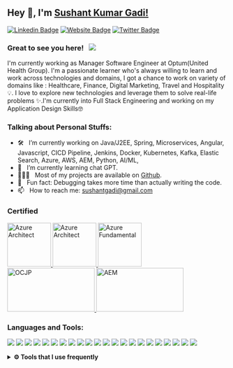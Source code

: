 ## Hey 👋, I'm [Sushant Kumar Gadi!](https://github.com/sushantgadi/)

[![Linkedin Badge](https://img.shields.io/badge/-LinkedIn-0e76a8?style=flat-square&logo=Linkedin&logoColor=white)](https://www.linkedin.com/in/sushantgadi/)
[![Website Badge](https://img.shields.io/badge/Website-3b5998?style=flat-square&logo=google-chrome&logoColor=white)](https://sushantgadi.github.io/)
[![Twitter Badge](https://img.shields.io/badge/-Twitter-00acee?style=flat-square&logo=Twitter&logoColor=white)](https://twitter.com/sushantgadi)


### Great to see you here! &nbsp; ![](https://visitor-badge.glitch.me/badge?page_id=sushantgadi.sushantgadi&style=flat-square&color=0088cc)

I'm currently working as Manager Software Engineer at Optum(United Health Group). I'm a passionate learner who's always willing to learn and work across technologies and domains, I got a chance to work on variety of domains like : Healthcare, Finance, Digital Marketing, Travel and Hospitality 💡. I love to explore new technologies and leverage them to solve real-life problems ✨.I'm currently into Full Stack Engineering and working on my Application Design Skills🤓

<!--<img align="right" height="500" width="350" alt="Hello" src="https://github.optum.com/sgadi3/sgadi3/blob/master/images/hello.gif" />-->

### Talking about Personal Stuffs:

- 🛠 &nbsp; I’m currently working on Java/J2EE, Spring, Microservices, Angular, Javascript, CICD Pipeline, Jenkins, Docker, Kubernetes, Kafka, Elastic Search, Azure, AWS, AEM, Python, AI/ML,
- 🚀 &nbsp; I’m currently learning chat GPT.
- 👨🏻‍💻 &nbsp; Most of my projects are available on [Github](https://github.com/sushantgadi).
- 👾 &nbsp; Fun fact: Debugging takes more time than actually writing the code.
- 📫 &nbsp; How to reach me: sushantgadi@gmail.com

### Certified

<p>
 <a href="https://www.credly.com/badges/4ec867a8-b48b-46fd-8418-92e2c9745e37/public_url" target="_blank">
<img src="https://images.credly.com/size/680x680/images/987adb7e-49be-4e24-b67e-55986bd3fe66/azure-solutions-architect-expert-600x600.png" alt="Azure Architect" width="100" height="100"/>
</a>
 <a href="https://www.credly.com/badges/600d688c-cfde-46c0-b4fc-b0db7fc45424" target="_blank">
<img src="https://images.credly.com/size/340x340/images/285339cc-675a-4b1a-bdd9-283868af2fc8/EXAM-Expert-AZ-303-600x600.png" alt="Azure Architect" width="100" height="100"/>
</a>
<a href="https://www.credly.com/badges/295674b0-1a63-423b-9690-d6a71a8a928d" target="_blank">
<img src="https://images.credly.com/size/340x340/images/be8fcaeb-c769-4858-b567-ffaaa73ce8cf/image.png" alt="Azure Fundamental" width="100" height="100"/>
</a>
<a href="https://drive.google.com/file/d/1YO2wT_LTz1Mp4v5mV6N33a5zFK-3hcua/view" target="_blank">
<img src="https://blog.kakaocdn.net/dn/5tMNs/btrG4VbuViB/CIViv8rUvlOJwCkdI9Uh3k/img.png"  width="200" height="100" alt="OCJP"/>
</a>
<a href="https://drive.google.com/file/d/1JBWbgB2KPi2QSyLjdAsFHSZTJ83RRN_z/view" target="_blank">
<img src="https://kristiancoding.files.wordpress.com/2014/11/certified_expert_adobe_experience_manager_developer_badge.png"  width="200" height="100" alt="AEM"/>
</a>
</p>

### Languages and Tools:

<p>
<img src="https://img.shields.io/badge/java-%23ED8B00.svg?&style=for-the-badge&logo=java&logoColor=white"/>
<img src="https://img.shields.io/badge/python-3670A0?style=for-the-badge&logo=python&logoColor=ffdd54"/>
<img src="https://img.shields.io/badge/spring-%236DB33F.svg?style=for-the-badge&logo=spring&logoColor=white"/>
<img src="https://img.shields.io/badge/Apache%20Kafka-000?style=for-the-badge&logo=apachekafka"/>
<img src="https://img.shields.io/badge/-ElasticSearch-005571?style=for-the-badge&logo=elasticsearch"/>
<img src="https://img.shields.io/badge/-GraphQL-E10098?style=for-the-badge&logo=graphql&logoColor=white">
<img src="https://img.shields.io/badge/javascript%20-%23323330.svg?&style=for-the-badge&logo=javascript&logoColor=%23F7DF1E"/>
<img src="https://img.shields.io/badge/angular-%23DD0031.svg?style=for-the-badge&logo=angular&logoColor=white">
<img src="https://img.shields.io/badge/html5%20-%23E34F26.svg?&style=for-the-badge&logo=html5&logoColor=white"/>
<img src="https://img.shields.io/badge/css3%20-%231572B6.svg?&style=for-the-badge&logo=css3&logoColor=white"/>
<img src="https://img.shields.io/badge/postgres-%23316192.svg?style=for-the-badge&logo=postgresql&logoColor=white">
<img src="https://img.shields.io/badge/mysql-%2300f.svg?&style=for-the-badge&logo=mysql&logoColor=white"/>
<img src ="https://img.shields.io/badge/MongoDB-%234ea94b.svg?&style=for-the-badge&logo=mongodb&logoColor=white"/>
<img src="https://img.shields.io/badge/jenkins%20-%232C5263.svg?&style=for-the-badge&logo=jenkins&logoColor=white"/>
<img src="https://img.shields.io/badge/docker%20-%230db7ed.svg?&style=for-the-badge&logo=docker&logoColor=white"/>
<img src="https://img.shields.io/badge/kubernetes%20-%23326ce5.svg?&style=for-the-badge&logo=kubernetes&logoColor=white"/>
<img src="https://img.shields.io/badge/azure-%230072C6.svg?style=for-the-badge&logo=microsoftazure&logoColor=white"/>
<img src="https://img.shields.io/badge/terraform-%235835CC.svg?style=for-the-badge&logo=terraform&logoColor=white"/>
<img src="https://img.shields.io/badge/Apache%20Maven-C71A36?style=for-the-badge&logo=Apache%20Maven&logoColor=white"/>
<img src="https://img.shields.io/badge/dependabot-025E8C?style=for-the-badge&logo=dependabot&logoColor=white"/>
<img src="https://img.shields.io/badge/node.js%20-%2343853D.svg?&style=for-the-badge&logo=node.js&logoColor=white"/>
<img src="https://img.shields.io/badge/git%20-%23F05033.svg?&style=for-the-badge&logo=git&logoColor=white"/>
</p>
<details>	
<br />
	
  <summary><b>⚙️ Tools that I use frequently</b></summary>
  	<ul>
  	    <li><b>OS:</b> Mac/RHEL/Ubuntu</li>
	    <li><b>Laptop: </b> Macbook Pro</li>
  	    <li><b>Browser: </b> Chrome</li>
	    <li><b>Code Editor:</b> VSCode, Intellij</li>
	    <li><b>To Stay Updated:</b> LinkedIn Learning, Pluralsight, Youtube, Dev.to, Medium, Twitter</li>
	    <br />
	</ul>	
</details>
